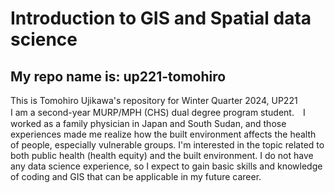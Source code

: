 # Introduction to GIS and Spatial data science
## My repo name is: up221-tomohiro
This is Tomohiro Ujikawa's repository for Winter Quarter 2024, UP221  
I am a second-year MURP/MPH (CHS) dual degree program student.　I worked as a family physician in Japan and South Sudan, and those experiences made me realize how the built environment affects the health of people, especially vulnerable groups. I'm interested in the topic related to both public health (health equity) and the built environment. I do not have any data science experience, so I expect to gain basic skills and knowledge of coding and GIS that can be applicable in my future career.
